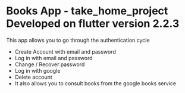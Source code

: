 # Books App - take_home_project Developed on flutter version 2.2.3

This app allows you to go through the authentication cycle
- Create Account with email and password
- Log in with email and password
- Change / Recover password
- Log in with google
- Delete account
- It also allows you to consult books from the google books service
